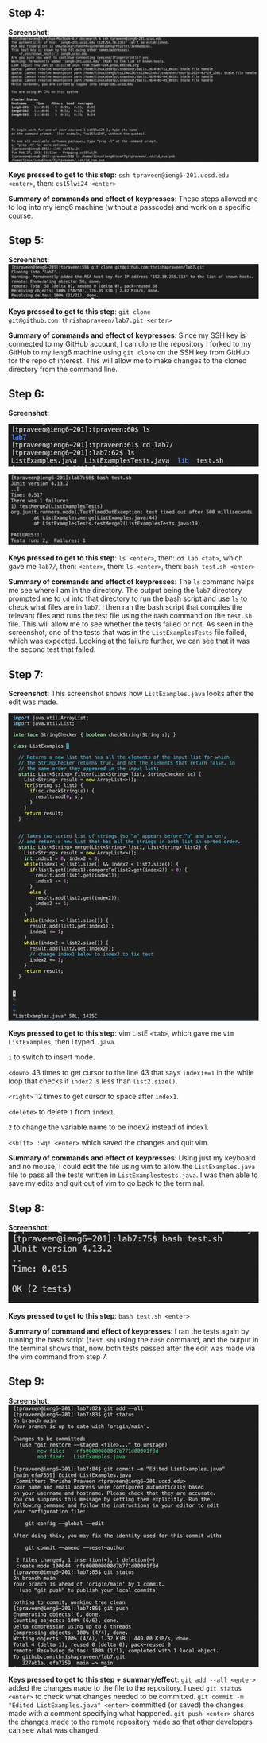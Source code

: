 Step 4:
---------	

__Screenshot__: ![Image](lab4_step4.png)

__Keys pressed to get to this step__: `ssh tpraveen@ieng6-201.ucsd.edu <enter>`, then: `cs15lwi24 <enter>`

__Summary of commands and effect of keypresses__: These steps allowed me to log into my ieng6 machine (without a passcode) and work on a specific course. 

Step 5:
---------	

__Screenshot__: ![Image](lab4_step5.png)

__Keys pressed to get to this step__: `git clone git@github.com:thrishapraveen/lab7.git <enter>`

__Summary of commands and effect of keypresses__: Since my SSH key is connected to my GitHub account, I can clone the repository I forked to my GitHub to my ieng6 machine using `git clone` on the SSH key from GitHub for the repo of interest. This will allow me to make changes to the cloned directory from the command line. 

Step 6:
---------	

__Screenshot__: 

![Image](lab4_step6.1.png)

![Image](lab4_step6.2.png)

__Keys pressed to get to this step__: `ls <enter>`, then: `cd lab <tab>`, which gave me `lab7/`, then: `<enter>`, then: `ls <enter>`, then: `bash test.sh <enter>`

__Summary of commands and effect of keypresses__: The `ls` command helps me see where I am in the directory. The output being the `lab7` directory prompted me to `cd` into that directory to run the bash script and use `ls` to check what files are in `lab7`. I then ran the bash script that compiles the relevant files and runs the test file using the `bash` command on the `test.sh` file. This will allow me to see whether the tests failed or not. As seen in the screenshot, one of the tests that was in the `ListExamplesTests` file failed, which was expected. Looking at the failure further, we can see that it was the second test that failed.

Step 7:
---------	

__Screenshot__: This screenshot shows how `ListExamples.java` looks after the edit was made.

![Image](lab4_step7.png)

__Keys pressed to get to this step__: 
vim ListE `<tab>`, which gave me `vim ListExamples`, then I typed `.java`.

`i` to switch to insert mode.

`<down>` 43 times to get cursor to the line 43 that says `index1+=1` in the while loop that checks if `index2` is less than `list2.size()`.

`<right>` 12 times to get cursor to space after `index1`.

`<delete>` to delete `1` from `index1`.

`2` to change the variable name to be index2 instead of index1.

`<shift> :wq! <enter>` which saved the changes and quit vim.

__Summary of commands and effect of keypresses__: Using just my keyboard and no mouse, I could edit the file using vim to allow the `ListExamples.java` file to pass all the tests written in `ListExamplestests.java`. I was then able to save my edits and quit out of vim to go back to the terminal. 

Step 8:
---------	

__Screenshot__: 
![Image](lab4_step8.png)

__Keys pressed to get to this step__: `bash test.sh <enter>`

__Summary of command and effect of keypresses__: I ran the tests again by running the bash script (`test.sh`) using the `bash` command, and the output in the terminal shows that, now, both tests passed after the edit was made via the vim command from step 7.

Step 9:
---------	

__Screenshot__:
![Image](lab4_step9.png)

__Keys pressed to get to this step + summary/effect__: `git add --all <enter>` added the changes made to the file to the repository. I used `git status <enter>` to check what changes needed to be committed. `git commit -m "Edited ListExamples.java" <enter>` committed (or saved) the changes made with a comment specifying what happened. `git push <enter>` shares the changes made to the remote repository made so that other developers can see what was changed. 
